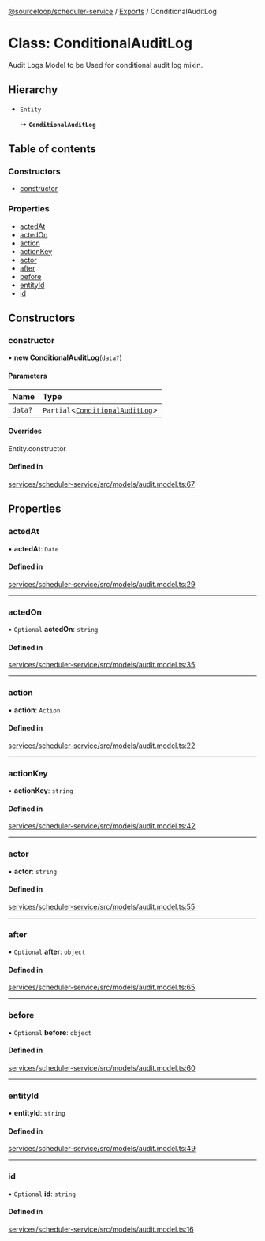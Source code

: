 [@sourceloop/scheduler-service](../README.md) / [Exports](../modules.md) / ConditionalAuditLog

# Class: ConditionalAuditLog

Audit Logs Model to be Used for conditional audit log mixin.

## Hierarchy

- `Entity`

  ↳ **`ConditionalAuditLog`**

## Table of contents

### Constructors

- [constructor](ConditionalAuditLog.md#constructor)

### Properties

- [actedAt](ConditionalAuditLog.md#actedat)
- [actedOn](ConditionalAuditLog.md#actedon)
- [action](ConditionalAuditLog.md#action)
- [actionKey](ConditionalAuditLog.md#actionkey)
- [actor](ConditionalAuditLog.md#actor)
- [after](ConditionalAuditLog.md#after)
- [before](ConditionalAuditLog.md#before)
- [entityId](ConditionalAuditLog.md#entityid)
- [id](ConditionalAuditLog.md#id)

## Constructors

### constructor

• **new ConditionalAuditLog**(`data?`)

#### Parameters

| Name | Type |
| :------ | :------ |
| `data?` | `Partial`<[`ConditionalAuditLog`](ConditionalAuditLog.md)\> |

#### Overrides

Entity.constructor

#### Defined in

[services/scheduler-service/src/models/audit.model.ts:67](https://github.com/sourcefuse/loopback4-microservice-catalog/blob/bc2553587/services/scheduler-service/src/models/audit.model.ts#L67)

## Properties

### actedAt

• **actedAt**: `Date`

#### Defined in

[services/scheduler-service/src/models/audit.model.ts:29](https://github.com/sourcefuse/loopback4-microservice-catalog/blob/bc2553587/services/scheduler-service/src/models/audit.model.ts#L29)

___

### actedOn

• `Optional` **actedOn**: `string`

#### Defined in

[services/scheduler-service/src/models/audit.model.ts:35](https://github.com/sourcefuse/loopback4-microservice-catalog/blob/bc2553587/services/scheduler-service/src/models/audit.model.ts#L35)

___

### action

• **action**: `Action`

#### Defined in

[services/scheduler-service/src/models/audit.model.ts:22](https://github.com/sourcefuse/loopback4-microservice-catalog/blob/bc2553587/services/scheduler-service/src/models/audit.model.ts#L22)

___

### actionKey

• **actionKey**: `string`

#### Defined in

[services/scheduler-service/src/models/audit.model.ts:42](https://github.com/sourcefuse/loopback4-microservice-catalog/blob/bc2553587/services/scheduler-service/src/models/audit.model.ts#L42)

___

### actor

• **actor**: `string`

#### Defined in

[services/scheduler-service/src/models/audit.model.ts:55](https://github.com/sourcefuse/loopback4-microservice-catalog/blob/bc2553587/services/scheduler-service/src/models/audit.model.ts#L55)

___

### after

• `Optional` **after**: `object`

#### Defined in

[services/scheduler-service/src/models/audit.model.ts:65](https://github.com/sourcefuse/loopback4-microservice-catalog/blob/bc2553587/services/scheduler-service/src/models/audit.model.ts#L65)

___

### before

• `Optional` **before**: `object`

#### Defined in

[services/scheduler-service/src/models/audit.model.ts:60](https://github.com/sourcefuse/loopback4-microservice-catalog/blob/bc2553587/services/scheduler-service/src/models/audit.model.ts#L60)

___

### entityId

• **entityId**: `string`

#### Defined in

[services/scheduler-service/src/models/audit.model.ts:49](https://github.com/sourcefuse/loopback4-microservice-catalog/blob/bc2553587/services/scheduler-service/src/models/audit.model.ts#L49)

___

### id

• `Optional` **id**: `string`

#### Defined in

[services/scheduler-service/src/models/audit.model.ts:16](https://github.com/sourcefuse/loopback4-microservice-catalog/blob/bc2553587/services/scheduler-service/src/models/audit.model.ts#L16)
